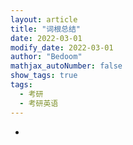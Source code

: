 ```yaml
---
layout: article
title: "词根总结"
date: 2022-03-01
modify_date: 2022-03-01
author: "Bedoom"
mathjax_autoNumber: false
show_tags: true
tags: 
  - 考研
  - 考研英语
---
```


* 